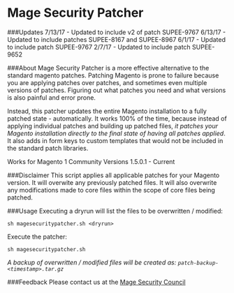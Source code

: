 # Mage Security Patcher

###Updates
7/13/17 - Updated to include v2 of patch SUPEE-9767
6/13/17 - Updated to include patches SUPEE-8167 and SUPEE-8967
6/1/17 - Updated to include patch SUPEE-9767
2/7/17 - Updated to include patch SUPEE-9652

###About
Mage Security Patcher is a more effective alternative to the standard magento patches. Patching Magento is prone to failure because you are applying patches over patches, and sometimes even multiple versions of patches.  Figuring out what patches you need and what versions is also painful and error prone.

Instead, this patcher updates the entire Magento installation to a fully patched state - automatically.  It works 100% of the time, because instead of applying individual patches and building up patched files, *it patches your Magento installation directly to the final state of having all patches applied*. It also adds in form keys to custom templates that would not be included in the standard patch libraries.

Works for Magento 1 Community Versions 1.5.0.1 - Current

###Disclaimer
This script applies all applicable patches for your Magento version. It will overwite any previously patched files.  It will also overwrite any modifications made to core files within the scope of core files being patched.

###Usage
Executing a dryrun will list the files to be overwritten / modified:

`sh magesecuritypatcher.sh <dryrun>`

Execute the patcher:

`sh magesecuritypatcher.sh`

*A backup of overwritten / modified files will be created as:
`patch-backup-<timestamp>.tar.gz`*

###Feedback
Please contact us at the [Mage Security Council](https://magesec.org/contact)
